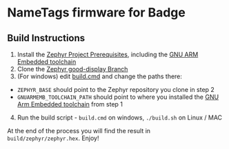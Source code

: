 # NameTags firmware for Badge

## Build Instructions

1. Install the [Zephyr Project Prerequisites](https://docs.zephyrproject.org/latest/getting_started/index.html#set-up-a-development-system), including the [GNU ARM Embedded toolchain](https://docs.zephyrproject.org/latest/getting_started/toolchain_3rd_party_x_compilers.html#gnu-arm-embedded)
2. Clone the [Zephyr good-display Branch](https://github.com/urish/zephyr/tree/good-display)
3. (For windows) edit [build.cmd](build.cmd) and change the paths there:
  - `ZEPHYR_BASE` should point to the Zephyr repository you clone in step 2
  - `GNUARMEMB_TOOLCHAIN_PATH` should point to where you installed the [GNU Arm Embedded toolchain](https://docs.zephyrproject.org/latest/getting_started/toolchain_3rd_party_x_compilers.html#gnu-arm-embedded) from step 1
4. Run the build script - `build.cmd` on windows, `./build.sh` on Linux / MAC

At the end of the process you will find the result in `build/zephyr/zephyr.hex`. Enjoy!
